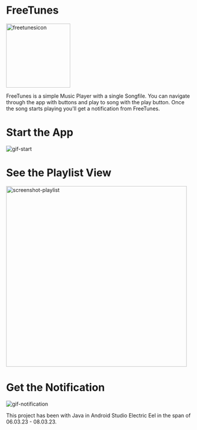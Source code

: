 # FreeTunes

<img width="173" alt="freetunesicon" src="https://user-images.githubusercontent.com/72037034/223674043-d8f54b23-0d04-4468-ad27-74c994a2ac16.png">

FreeTunes is a simple Music Player with a single Songfile.
You can navigate through the app with buttons and play to song with the play button.
Once the song starts playing you'll get a notification from FreeTunes.

# Start the App
![gif-start](https://user-images.githubusercontent.com/72037034/223674335-aea42596-5727-4124-ae07-30835a7a1b39.gif)

# See the Playlist View
<img width="488" alt="screenshot-playlist" src="https://user-images.githubusercontent.com/72037034/223674369-946efa00-a406-49fb-befd-8444a9a9c137.png">

# Get the Notification
![gif-notification](https://user-images.githubusercontent.com/72037034/223674380-4f49b058-15d6-4b5c-b973-bc24be870773.gif)

This project has been with Java in Android Studio Electric Eel in the span of 06.03.23 - 08.03.23. 
